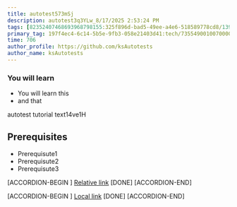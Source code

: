 ```yaml
---
title: autotest573mSj
description: autotest3q3YLw_8/17/2025 2:53:24 PM
tags: [82352407468693968798155:325f896d-bad5-49ee-a4e6-518589778cd8/139269250608756787992873,197f4ec4-6c14-5b5e-9fb3-058e21403d41:tech/73554900100700000996,c1a376dd-ebd0-4787-804e-a23fef23ba06:4625ac99-30b5-4df6-a6c5-f840dd406e80/1bf8f1d5-d54a-41e0-b203-d94deae18a3c]
primary_tag: 197f4ec4-6c14-5b5e-9fb3-058e21403d41:tech/73554900100700000996/67838200100800006287
time: 706
author_profile: https://github.com/ksAutotests
author_name: ksAutotests
---
```

### You will learn
- You will learn this
- and that

autotest tutorial text14ve1H

## Prerequisites
- Prerequisute1
- Prerequisute2
- Prerequisute3

[ACCORDION-BEGIN [](step)]
[Relative link](autotest_tutorialz70742)
[DONE]
[ACCORDION-END]

[ACCORDION-BEGIN [](step)]
[Local link](http://localhost/index.html)
[DONE]
[ACCORDION-END]

